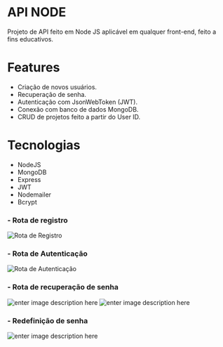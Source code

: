 # API NODE

Projeto de API feito em Node JS aplicável em qualquer front-end, feito a fins educativos.


# Features

 - Criação de novos usuários.
 - Recuperação de senha.
 - Autenticação com JsonWebToken (JWT).
 - Conexão com banco de dados MongoDB.
 -  CRUD de projetos feito a partir do User ID.
 
# Tecnologias
 - NodeJS
 - MongoDB
 - Express
 - JWT
 - Nodemailer
 - Bcrypt
 
### - Rota de registro

![Rota de Registro](https://imgur.com/wdi12dt.gif)
### - Rota de Autenticação

![Rota de Autenticação](https://imgur.com/H9OGWHG.gif)
### - Rota de recuperação de senha

![enter image description here](https://imgur.com/hoHYXpf.gif)
![enter image description here](https://imgur.com/3GgmZVD.png)

### - Redefinição de senha
![enter image description here](https://imgur.com/4e3cm8w.gif)

